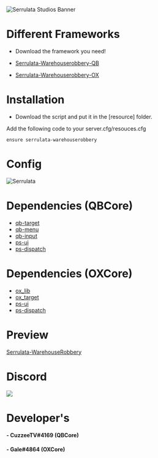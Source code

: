 ![Serrulata Studios Banner](https://i.imgur.com/wG4hycs.gif)

# Different Frameworks

* Download the framework you need!
* [Serrulata-Warehouserobbery-QB](https://github.com/Serrulata-Studios/serrulata-warehouserobbery/tree/qb)

* [Serrulata-Warehouserobbery-OX](https://github.com/Serrulata-Studios/serrulata-warehouserobbery/tree/ox)

# Installation

* Download the script and put it in the [resource] folder.

Add the following code to your server.cfg/resouces.cfg
```
ensure serrulata-warehouserobbery
```

# Config
![Serrulata](https://i.imgur.com/cTIrh50.png)


# Dependencies (QBCore)
* [qb-target](https://github.com/qbcore-framework/qb-target)
* [qb-menu](https://github.com/qbcore-framework/qb-menu)
* [qb-input](https://github.com/qbcore-framework/qb-input)
* [ps-ui](https://github.com/Project-Sloth/ps-ui)
* [ps-dispatch](https://github.com/Project-Sloth/ps-dispatch)

# Dependencies (OXCore)
* [ox_lib](https://github.com/overextended/ox_lib)
* [ox_target](https://github.com/overextended/ox_target)
* [ps-ui](https://github.com/Project-Sloth/ps-ui)
* [ps-dispatch](https://github.com/Project-Sloth/ps-dispatch)

# Preview 
[Serrulata-WarehouseRobbery](https://streamable.com/z057et) 

# Discord
[![](https://dcbadge.vercel.app/api/server/NerdvuJDX7)](https://discord.gg/NerdvuJDX7)

# Developer's
#### - CuzzeeTV#4169 (QBCore)
#### - Gale#4864 (OXCore)
